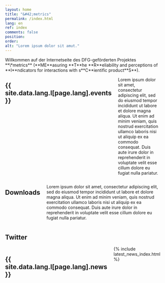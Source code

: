 ```yaml
---
layout: home
title: "&#42;metrics"
permalink: /index.html
lang: en
ref: index
comments: false
position:
order:
alt: "Lorem ipsum dolor sit amut."
---
```

<div class="columns margin-top-4 margin-bottom-4" markdown="1">
Willkommen auf der Internetseite des DFG-geförderten Projektes **\*metrics** (**ME**asuring **T**he **R**eliability and perceptions of **I**ndicators for interactions with s**C**ientific product**S**).
</div>

<div class="columns medium-6">
    <h2>{{ site.data.lang.l[page.lang].events }}</h2>
    <p>Lorem ipsum dolor sit amet, consectetur adipiscing elit, sed do eiusmod tempor incididunt ut labore et dolore magna aliqua. Ut enim ad minim veniam, quis nostrud exercitation ullamco laboris nisi ut aliquip ex ea commodo consequat. Duis aute irure dolor in reprehenderit in voluptate velit esse cillum dolore eu fugiat nulla pariatur.</p>
</div>

<div class="columns medium-6">
    <h2>Downloads</h2>
    <p>Lorem ipsum dolor sit amet, consectetur adipiscing elit, sed do eiusmod tempor incididunt ut labore et dolore magna aliqua. Ut enim ad minim veniam, quis nostrud exercitation ullamco laboris nisi ut aliquip ex ea commodo consequat. Duis aute irure dolor in reprehenderit in voluptate velit esse cillum dolore eu fugiat nulla pariatur.</p>
</div>

<div class="columns medium-6">
    <h2>Twitter</h2>
    <a 
        class="twitter-timeline" 
        data-dnt="true" 
        data-chrome="noheader noborders nofooter" 
        data-tweet-limit="3" 
        href="https://twitter.com/metrics_project"></a>
    <script async src="//platform.twitter.com/widgets.js" charset="utf-8"></script>
</div>

<div class="columns medium-6">
    <h2>{{ site.data.lang.l[page.lang].news }}</h2>
    {% include latest_news_index.html %}
</div>
